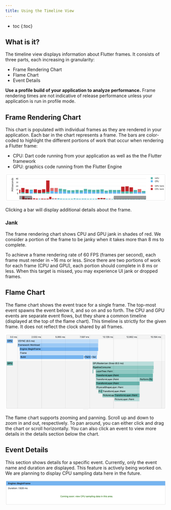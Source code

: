 ```yaml
---
title: Using the Timeline View
---
```


* toc
{:toc}

## What is it?
The timeline view displays information about Flutter frames. It consists of
 three parts, each increasing in granularity:
- Frame Rendering Chart
- Flame Chart
- Event Details

**Use a profile build of your application to analyze performance.** Frame rendering times are not indicative of release
performance unless your application is run in profile mode.

## Frame Rendering Chart
This chart is populated with individual frames as they are rendered in your application. Each bar in the chart
represents a frame. The bars are color-coded to highlight the different portions of work that occur when rendering a
Flutter frame:
- CPU: Dart code running from your application as well as the the Flutter framework
- GPU: graphics code running from the Flutter Engine

<img src="images/timeline_frame_rendering_chart.png" width="800" />

Clicking a bar will display additional details about the frame.

### Jank
The frame rendering chart shows CPU and GPU jank in shades of red. We consider a portion of the frame to be janky when
it takes more than 8 ms to complete.

To achieve a frame rendering rate of 60 FPS (frames per second), each frame must render in ~16 ms or less. Since there
are two portions of work for each frame (CPU and GPU), each portion should complete in 8 ms or less. When this target is
missed, you may experience UI jank or dropped frames.

## Flame Chart
The flame chart shows the event trace for a single frame. The top-most event spawns the event below it, and so on and so
forth. The CPU and GPU events are separate event flows, but they share a common timeline (displayed at the top of the
flame chart). This timeline is strictly for the given frame. It does not reflect the clock shared by all frames.

<img src="images/timeline_flame_chart.png" width="800" />

The flame chart supports zooming and panning. Scroll up and down to zoom in and out, respectively. To pan around, you
can either click and drag the chart or scroll horizontally. You can also click an event to view more details in the
details section below the chart.

## Event Details
This section shows details for a specific event. Currently, only the event name and duration are displayed. This feature
is actively being worked on. We are planning to display CPU sampling data here in the future.

<img src="images/timeline_event_details.png" width="800" />